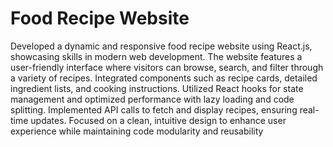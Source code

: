 # Food Recipe Website
Developed a dynamic and responsive food recipe website using React.js, showcasing skills in modern web development. The website features a user-friendly interface where visitors can browse, search, and filter through a variety of recipes. Integrated components such as recipe cards, detailed ingredient lists, and cooking instructions. Utilized React hooks for state management and optimized performance with lazy loading and code splitting. Implemented API calls to fetch and display recipes, ensuring real-time updates. Focused on a clean, intuitive design to enhance user experience while maintaining code modularity and reusability

